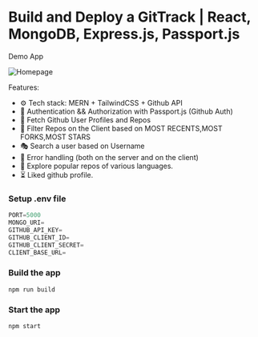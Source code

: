 # Build and Deploy a GitTrack | React, MongoDB, Express.js, Passport.js

Demo App

![Homepage](https://github.com/nikhilkumar50/GitTrack/assets/118098709/5b874968-3334-4609-b3c8-0a50f114920d)


Features:

-   ⚙️ Tech stack: MERN + TailwindCSS + Github API
-   🔑 Authentication && Authorization with Passport.js (Github Auth)
-   👾 Fetch Github User Profiles and Repos
-   🚀 Filter Repos on the Client based on MOST RECENTS,MOST FORKS,MOST STARS
-   🎭 Search a user based on Username 
-   🐛 Error handling (both on the server and on the client)
-   🎃 Explore popular repos of various languages.
-   ⏳ Liked github profile.
### Setup .env file

```js
PORT=5000
MONGO_URI=
GITHUB_API_KEY=
GITHUB_CLIENT_ID=
GITHUB_CLIENT_SECRET=
CLIENT_BASE_URL=
```

### Build the app

```shell
npm run build
```

### Start the app

```shell
npm start
```
